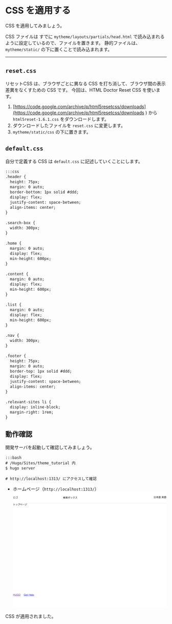 # CSS を適用する

CSS を適用してみましょう。

CSS ファイルは すでに `mytheme/layouts/partials/head.html` で読み込まれるように設定しているので、ファイルを置きます。
静的ファイルは、`mytheme/static/` の下に置くことで読み込まれます。

---

## `reset.css`

リセットCSS は、ブラウザごとに異なる CSS を打ち消して、ブラウザ間の表示差異をなくすための CSS です。
今回は、HTML Doctor Reset CSS を使います。

1. [https://code.google.com/archive/p/html5resetcss/downloads](https://code.google.com/archive/p/html5resetcss/downloads
) から `html5reset-1.6.1.css` をダウンロードします。
2. ダウンロードしたファイルを `reset.css` に変更します。
3. `mytheme/static/css` の下に置きます。

## `default.css`

自分で定義する CSS は `default.css` に記述していくことにします。

    :::css
    .header {
      height: 75px;
      margin: 0 auto;
      border-bottom: 1px solid #ddd;
      display: flex;
      justify-content: space-between;
      align-items: center;
    }

    .search-box {
      width: 300px;
    }

    .home {
      margin: 0 auto;
      display: flex;
      min-height: 600px;
    }

    .content {
      margin: 0 auto;
      display: flex;
      min-height: 600px;
    }

    .list {
      margin: 0 auto;
      display: flex;
      min-height: 600px;
    }

    .nav {
      width: 300px;
    }

    .footer {
      height: 75px;
      margin: 0 auto;
      border-top: 1px solid #ddd;
      display: flex;
      justify-content: space-between;
      align-items: center;
    }

    .relevant-sites li {
      display: inline-block;
      margin-right: 1rem;
    }

## 動作確認

開発サーバを起動して確認してみましょう。

    :::bash
    # /Hugo/Sites/theme_tutorial 内
    $ hugo server

    # http://localhost:1313/ にアクセスして確認

- ホームページ（`http://localhost:1313/`）
    ![ホームページ](img/03_css_index.png)

CSS が適用されました。
